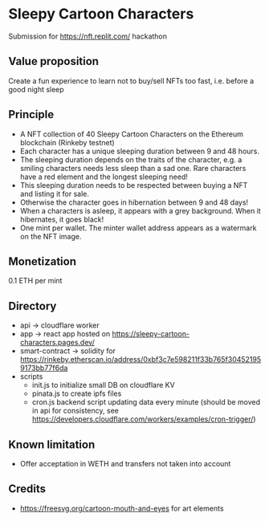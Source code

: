 # Sleepy Cartoon Characters

Submission for https://nft.replit.com/ hackathon
## Value proposition
Create a fun experience to learn not to buy/sell NFTs too fast, i.e. before a good night sleep

## Principle
- A NFT collection of 40 Sleepy Cartoon Characters on the Ethereum blockchain (Rinkeby testnet)
- Each character has a unique sleeping duration between 9 and 48 hours.
- The sleeping duration depends on the traits of the character, e.g. a smiling characters needs less sleep than a sad one. Rare characters have a red element and the longest sleeping need!
- This sleeping duration needs to be respected between buying a NFT and listing it for sale.
- Otherwise the character goes in hibernation between 9 and 48 days!
- When a characters is asleep, it appears with a grey background. When it hibernates, it goes black!
- One mint per wallet. The minter wallet address appears as a watermark on the NFT image.

## Monetization
0.1 ETH per mint

## Directory
- api -> cloudflare worker 
- app -> react app hosted on https://sleepy-cartoon-characters.pages.dev/
- smart-contract -> solidity for https://rinkeby.etherscan.io/address/0xbf3c7e598211f33b765f304521959173bb77f6da 
- scripts 
  - init.js to initialize small DB on cloudflare KV
  - pinata.js to create ipfs files
  - cron.js backend script updating data every minute (should be moved in api for consistency, see https://developers.cloudflare.com/workers/examples/cron-trigger/)

## Known limitation
- Offer acceptation in WETH and transfers not taken into account

## Credits
- https://freesvg.org/cartoon-mouth-and-eyes for art elements